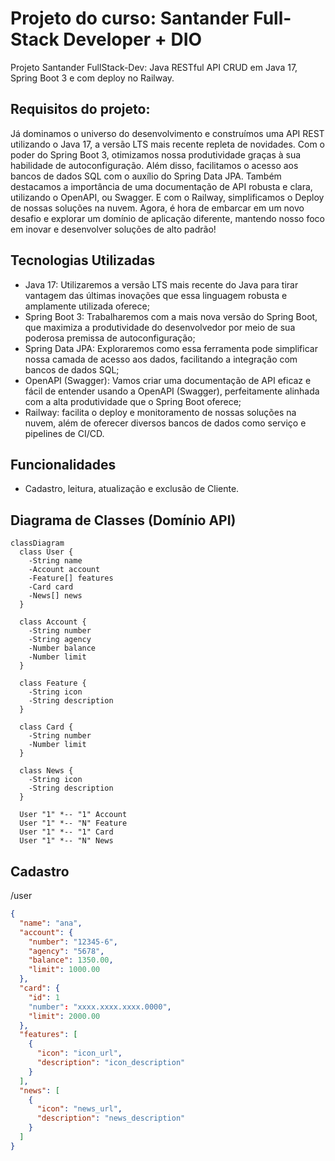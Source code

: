 # Projeto do curso: Santander Full-Stack Developer + DIO
Projeto Santander FullStack-Dev: Java RESTful API CRUD em Java 17, Spring Boot 3 e com deploy no Railway.
## Requisitos do projeto:
Já dominamos o universo do desenvolvimento e construímos uma API REST utilizando o Java 17, a versão LTS mais recente repleta de novidades. Com o poder do Spring Boot 3, otimizamos nossa produtividade graças à sua habilidade de autoconfiguração. Além disso, facilitamos o acesso aos bancos de dados SQL com o auxílio do Spring Data JPA. Também destacamos a importância de uma documentação de API robusta e clara, utilizando o OpenAPI, ou Swagger. E com o Railway, simplificamos o Deploy de nossas soluções na nuvem. Agora, é hora de embarcar em um novo desafio e explorar um domínio de aplicação diferente, mantendo nosso foco em inovar e desenvolver soluções de alto padrão!
## Tecnologias Utilizadas
- Java 17: Utilizaremos a versão LTS mais recente do Java para tirar vantagem das últimas inovações que essa linguagem robusta e amplamente utilizada oferece;  
- Spring Boot 3: Trabalharemos com a mais nova versão do Spring Boot, que maximiza a produtividade do desenvolvedor por meio de sua poderosa premissa de autoconfiguração;  
- Spring Data JPA: Exploraremos como essa ferramenta pode simplificar nossa camada de acesso aos dados, facilitando a integração com bancos de dados SQL;  
- OpenAPI (Swagger): Vamos criar uma documentação de API eficaz e fácil de entender usando a OpenAPI (Swagger), perfeitamente alinhada com a alta produtividade que o Spring Boot oferece;  
- Railway: facilita o deploy e monitoramento de nossas soluções na nuvem, além de oferecer diversos bancos de dados como serviço e pipelines de CI/CD.
## Funcionalidades
- Cadastro, leitura, atualização e exclusão de Cliente.
## Diagrama de Classes (Domínio API)
```mermaid
classDiagram
  class User {
    -String name
    -Account account
    -Feature[] features
    -Card card
    -News[] news
  }

  class Account {
    -String number
    -String agency
    -Number balance
    -Number limit
  }

  class Feature {
    -String icon
    -String description
  }

  class Card {
    -String number
    -Number limit
  }

  class News {
    -String icon
    -String description
  }

  User "1" *-- "1" Account
  User "1" *-- "N" Feature
  User "1" *-- "1" Card
  User "1" *-- "N" News
``` 

## Cadastro
/user
```json
{
  "name": "ana",
  "account": {
    "number": "12345-6",
    "agency": "5678",
    "balance": 1350.00,
    "limit": 1000.00
  },
  "card": {
    "id": 1
    "number": "xxxx.xxxx.xxxx.0000",
    "limit": 2000.00
  },
  "features": [
    {
      "icon": "icon_url",
      "description": "icon_description"
    }
  ],
  "news": [
    {
      "icon": "news_url",
      "description": "news_description"
    }
  ]
}
```


